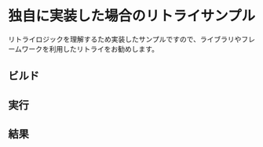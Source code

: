 # 独自に実装した場合のリトライサンプル

リトライロジックを理解するため実装したサンプルですので、ライブラリやフレームワークを利用したリトライをお勧めします。

## ビルド

## 実行

## 結果

